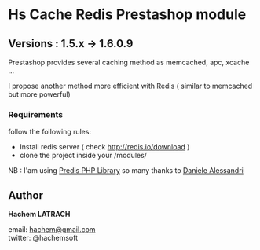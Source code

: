 # Hs Cache Redis Prestashop module

## Versions : 1.5.x -> 1.6.0.9

Prestashop provides several caching method as memcached, apc, xcache ... 

I propose another method more efficient with Redis (
similar to memcached but more powerful)



### Requirements

 follow the following rules:

* Install redis server ( check http://redis.io/download ) 
* clone the project inside your /modules/ 

NB : I'am using [Predis PHP Library](https://github.com/nrk/predis) so many thanks to  [Daniele Alessandri](http://twitter.com/JoL1hAHN) 

## Author


**Hachem LATRACH**  

email: hachem@gmail.com   
twitter: @hachemsoft
